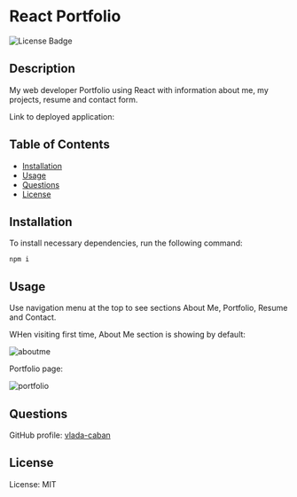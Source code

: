 # React Portfolio
![License Badge](https://img.shields.io/badge/License-MIT-green)

## Description 

My web developer Portfolio using React with information about me, my projects, resume and contact form.  

Link to deployed application: 

## Table of Contents

- [Installation](#installation)
- [Usage](#usage)
- [Questions](#questions)
- [License](#license)

## Installation

To install necessary dependencies, run the following command:

```npm i```

## Usage

Use navigation menu at the top to see sections About Me, Portfolio, Resume and Contact. 

WHen visiting first time, About Me section is showing by default: 

![aboutme](./public/assets/images/aboutme.png) 

Portfolio page: 

![portfolio](./public/assets/images/portfoliopage.png) 

## Questions
GitHub profile: [vlada-caban](https://github.com/vlada-caban)

## License 
License: MIT